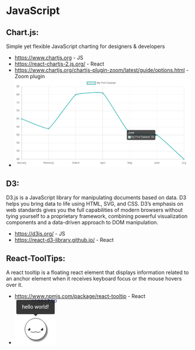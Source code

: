 # JavaScript

## **Chart.js**:
Simple yet flexible JavaScript charting for designers & developers
* https://www.chartjs.org - JS
* https://react-chartjs-2.js.org/ - React
* https://www.chartjs.org/chartjs-plugin-zoom/latest/guide/options.html - Zoom plugin
* ![chartjs](https://github.com/LuisFilipe404/pictures/blob/main/chartJsExample.png)

## **D3**:
D3.js is a JavaScript library for manipulating documents based on data. D3 helps you bring data to life using HTML, SVG, and CSS. D3’s emphasis on web standards gives you the full capabilities of modern browsers without tying yourself to a proprietary framework, combining powerful visualization components and a data-driven approach to DOM manipulation.
* https://d3js.org/ - JS
* https://react-d3-library.github.io/ - React

## **React-ToolTips**:
A react tooltip is a floating react element that displays information related to an anchor element when it receives keyboard focus or the mouse hovers over it.
* https://www.npmjs.com/package/react-tooltip - React
* ![react-tootips](https://github.com/LuisFilipe404/pictures/blob/main/tooltipsExample.png)

